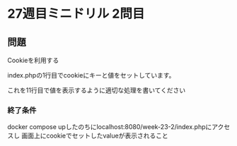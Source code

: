 # 27週目ミニドリル 2問目

## 問題

Cookieを利用する

index.phpの1行目でcookieにキーと値をセットしています。

これを11行目で値を表示するように適切な処理を書いてください

### 終了条件
docker compose upしたのちにlocalhost:8080/week-23-2/index.phpにアクセスし
画面上にcookieでセットしたvalueが表示されること

